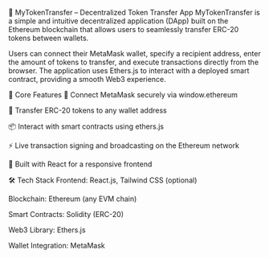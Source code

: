 🚀 MyTokenTransfer – Decentralized Token Transfer App
MyTokenTransfer is a simple and intuitive decentralized application (DApp) built on the Ethereum blockchain that allows users to seamlessly transfer ERC-20 tokens between wallets.

Users can connect their MetaMask wallet, specify a recipient address, enter the amount of tokens to transfer, and execute transactions directly from the browser. The application uses Ethers.js to interact with a deployed smart contract, providing a smooth Web3 experience.

🔧 Core Features
🔐 Connect MetaMask securely via window.ethereum

💸 Transfer ERC-20 tokens to any wallet address

📦 Interact with smart contracts using ethers.js

⚡ Live transaction signing and broadcasting on the Ethereum network

🧾 Built with React for a responsive frontend

🛠️ Tech Stack
Frontend: React.js, Tailwind CSS (optional)

Blockchain: Ethereum (any EVM chain)

Smart Contracts: Solidity (ERC-20)

Web3 Library: Ethers.js

Wallet Integration: MetaMask

